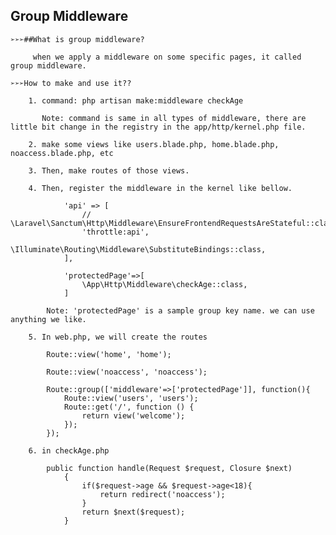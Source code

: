 ## **Group Middleware**

    ➢➢➢##What is group middleware?

         when we apply a middleware on some specific pages, it called group middleware.

    ➢➢➢How to make and use it??

        1. command: php artisan make:middleware checkAge

           Note: command is same in all types of middleware, there are little bit change in the registry in the app/http/kernel.php file.

        2. make some views like users.blade.php, home.blade.php, noaccess.blade.php, etc

        3. Then, make routes of those views.

        4. Then, register the middleware in the kernel like bellow.
        
                'api' => [
                    // \Laravel\Sanctum\Http\Middleware\EnsureFrontendRequestsAreStateful::class,
                    'throttle:api',
                    \Illuminate\Routing\Middleware\SubstituteBindings::class,
                ],

                'protectedPage'=>[
                    \App\Http\Middleware\checkAge::class,
                ]
            
            Note: 'protectedPage' is a sample group key name. we can use anything we like.

        5. In web.php, we will create the routes

            Route::view('home', 'home');

            Route::view('noaccess', 'noaccess');

            Route::group(['middleware'=>['protectedPage']], function(){
                Route::view('users', 'users');
                Route::get('/', function () {
                    return view('welcome');
                });
            });

        6. in checkAge.php

            public function handle(Request $request, Closure $next)
                {
                    if($request->age && $request->age<18){
                        return redirect('noaccess');
                    }
                    return $next($request);
                }